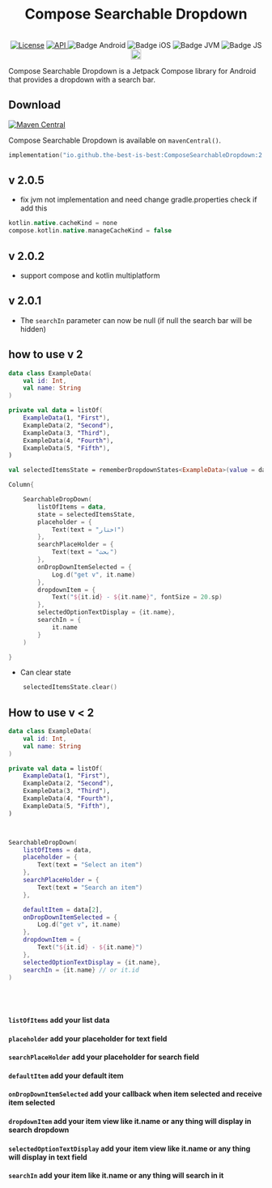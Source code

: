<h1 align="center">Compose Searchable Dropdown</h1><br>

<div align="center">
<a href="https://opensource.org/licenses/Apache-2.0"><img alt="License" src="https://img.shields.io/badge/License-Apache%202.0-blue.svg"/></a>
<a href="https://android-arsenal.com/api?level=21" rel="nofollow">
    <img alt="API" src="https://img.shields.io/badge/API-21%2B-brightgreen.svg?style=flat" style="max-width: 100%;">
</a>
<img src="https://img.shields.io/badge/Platform-Android-brightgreen.svg?logo=android" alt="Badge Android" />
		<img src="https://img.shields.io/badge/Platform-iOS%20%2F%20macOS-lightgrey.svg?logo=apple" alt="Badge iOS" />
		<img src="https://img.shields.io/badge/Platform-JVM-8A2BE2.svg?logo=openjdk" alt="Badge JVM" />
    <img src="https://img.shields.io/badge/Platform-WASM%20%2F%20JS-yellow.svg?logo=javascript" alt="Badge JS" />
<a href="https://github.com/the-best-is-best/"><img alt="Profile" src="https://img.shields.io/badge/github-%23181717.svg?&style=for-the-badge&logo=github&logoColor=white" height="20"/></a>

</div>

Compose Searchable Dropdown is a Jetpack Compose library for Android that provides a dropdown with a search bar.

## Download

[![Maven Central](https://img.shields.io/maven-central/v/io.github.the-best-is-best/ComposeSearchableDropdown)](https://central.sonatype.com/artifact/io.github.the-best-is-best/ComposeSearchableDropdown)

Compose Searchable Dropdown is available on `mavenCentral()`.

```kotlin
implementation("io.github.the-best-is-best:ComposeSearchableDropdown:2.0.5")
```

## v 2.0.5

- fix jvm not implementation and need change gradle.properties check if add this

```groovy
kotlin.native.cacheKind = none
compose.kotlin.native.manageCacheKind = false
```

## v 2.0.2 

- support compose and kotlin multiplatform

## v 2.0.1

- The `searchIn` parameter can now be null (if null the search bar will be hidden)

## how to use v 2

```kotlin
data class ExampleData(
    val id: Int,
    val name: String
)

private val data = listOf(
    ExampleData(1, "First"),
    ExampleData(2, "Second"),
    ExampleData(3, "Third"),
    ExampleData(4, "Fourth"),
    ExampleData(5, "Fifth"),
)

val selectedItemsState = rememberDropdownStates<ExampleData>(value = data[2])

Column{

    SearchableDropDown(
        listOfItems = data,
        state = selectedItemsState,
        placeholder = {
            Text(text = "اختار")
        },
        searchPlaceHolder = {
            Text(text = "بحث")
        },
        onDropDownItemSelected = {
            Log.d("get v", it.name)
        },
        dropdownItem = {
            Text("${it.id} - ${it.name}", fontSize = 20.sp)
        },
        selectedOptionTextDisplay = {it.name},
        searchIn = {
            it.name
        }
    )

}
```
- Can clear state

```kotlin
    selectedItemsState.clear()


```
## How to use v < 2  

```kotlin
data class ExampleData(
    val id: Int,
    val name: String
)

private val data = listOf(
    ExampleData(1, "First"),
    ExampleData(2, "Second"),
    ExampleData(3, "Third"),
    ExampleData(4, "Fourth"),
    ExampleData(5, "Fifth"),
)



SearchableDropDown(
    listOfItems = data,
    placeholder = {
        Text(text = "Select an item")
    },
    searchPlaceHolder = {
        Text(text = "Search an item")
    },

    defaultItem = data[2],
    onDropDownItemSelected = {
        Log.d("get v", it.name)
    },
    dropdownItem = {
        Text("${it.id} - ${it.name}")
    },
    selectedOptionTextDisplay = {it.name},
    searchIn = {it.name} // or it.id
)
```

<br></br>

#### `listOfItems` add your list data
#### `placeholder` add your placeholder for text field
#### `searchPlaceHolder` add your placeholder for search field
#### `defaultItem` add your default item
#### `onDropDownItemSelected` add your callback when item selected and receive item selected
#### `dropdownItem` add your item view like it.name or any thing will display in search dropdown
#### `selectedOptionTextDisplay` add your item view like it.name or any thing will display in text field
#### `searchIn` add your item like it.name or any thing will search in it